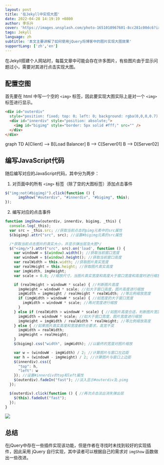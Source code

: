 ```yaml
---
layout: post
title: '在Jekyll中实现大图'
date: 2022-04-28 14:19:19 +0800
author: 李乐升
cover: 'https://images.unsplash.com/photo-1651010967601-8cc281c00dc6?ixlib=rb-1.2.1&ixid=MnwxMjA3fDB8MHxwaG90by1wYWdlfHx8fGVufDB8fHx8&auto=format&fit=crop&w=764&q=80'
tags: Jekyll
language: zh
subtitle: '本文主要讲解了如何使用jQuery将博客中的图片实现大图效果'
supportLang: ['zh','en']
---
```


在Jekyll搭建个人网站时，每篇文章中可能会存在许多图片，有些图片由于显示问题过小，需要对其进行点击实现大图。

## 配置空图

首先要在 html 中写一个空的 `<img>`  标签，因此要实现大图实际上是对一个 `<img>` 标签进行显示。

```html
<div id="outerdiv"
  style="position: fixed; top: 0; left: 0; background: rgba(0,0,0,0.7); z-index: 2; width: 100%; height: 100%; display: none;">
  <div id="innerdiv" style="position: absolute;">
    <img id="bigimg" style="border: 5px solid #fff;" src="" />
  </div>
</div>
```

<div class="mermaid">
	graph TD 
	A[Client] --> B[Load Balancer] 
	B --> C[Server01] 
	B --> D[Server02]
</div> 

## 编写JavaScript代码

随后编写对应的JavaScript代码，其中分为两步：

1. 对页面中的所有 `<img>` 标签（除了空的大图标签）添加点击事件

```javascript
$("img:not(#bigimg)").click(function () {
      imgShow("#outerdiv", "#innerdiv", "#bigimg", this);
});
```

2. 编写对应的点击事件

```javascript
function imgShow(outerdiv, innerdiv, bigimg, _this) {
  console.log(_this);
  var src = _this.src; //获取当前点击的pimg元素中的src属性  
  $(bigimg).attr("src", src); //设置#bigimg元素的src属性  

  /*获取当前点击图片的真实大小，并显示弹出层及大图*/
  $("<img/>").attr("src", src).on('load', function () {
    var windowW = $(window).width(); //获取当前窗口宽度  
    var windowH = $(window).height(); //获取当前窗口高度  
    var realWidth = this.width; //获取图片真实宽度  
    var realHeight = this.height; //获取图片真实高度  
    var imgWidth, imgHeight;
    var scale = 0.8; //缩放尺寸，当图片真实宽度和高度大于窗口宽度和高度时进行缩放  

    if (realHeight > windowH * scale) { //判断图片高度  
      imgHeight = windowH * scale; //如大于窗口高度，图片高度进行缩放  
      imgWidth = imgHeight / realHeight * realWidth; //等比例缩放宽度  
      if (imgWidth > windowW * scale) { //如宽度扔大于窗口宽度  
        imgWidth = windowW * scale; //再对宽度进行缩放  
      }
    } else if (realWidth > windowW * scale) { //如图片高度合适，判断图片宽度  
      imgWidth = windowW * scale; //如大于窗口宽度，图片宽度进行缩放  
      imgHeight = imgWidth / realWidth * realHeight; //等比例缩放高度  
    } else { //如果图片真实高度和宽度都符合要求，高宽不变  
      imgWidth = realWidth;
      imgHeight = realHeight;
    }
    $(bigimg).css("width", imgWidth); //以最终的宽度对图片缩放  

    var w = (windowW - imgWidth) / 2; //计算图片与窗口左边距  
    var h = (windowH - imgHeight) / 2; //计算图片与窗口上边距  
    $(innerdiv).css({
      "top": h,
      "left": w
    }); //设置#innerdiv的top和left属性  
    $(outerdiv).fadeIn("fast"); //淡入显示#outerdiv及.pimg  
  });

  $(outerdiv).click(function () { //再次点击淡出消失弹出层  
    $(this).fadeOut("fast");
  });
}
```

![](https://guli-20211028.oss-cn-beijing.aliyuncs.com/2022-04-11-12-56-14-image.png)

## 总结

在jQuery中存在一些插件实现该功能，但是作者在寻找时未找到较好的实现插件，因此采用 jQuery 自行实现，其中读者可以根据自己的需求对 `imgShow` 函数做出一些改进。

